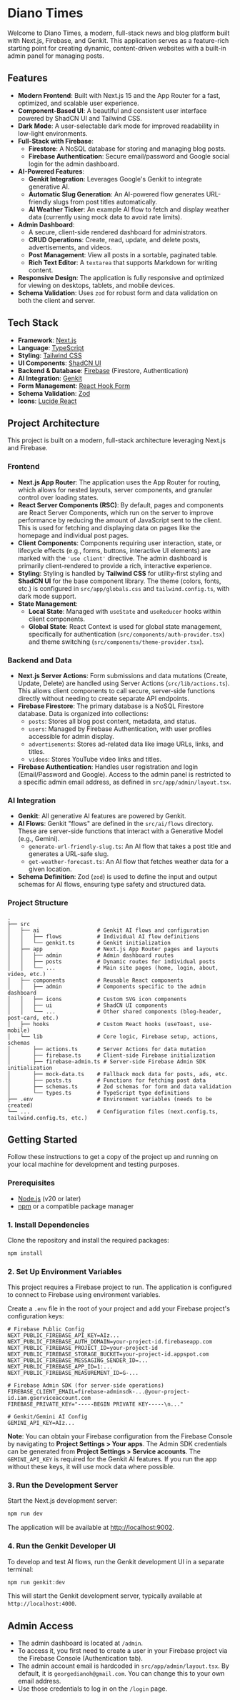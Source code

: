 # Diano Times

Welcome to Diano Times, a modern, full-stack news and blog platform built with Next.js, Firebase, and Genkit. This application serves as a feature-rich starting point for creating dynamic, content-driven websites with a built-in admin panel for managing posts.

## Features

- **Modern Frontend**: Built with Next.js 15 and the App Router for a fast, optimized, and scalable user experience.
- **Component-Based UI**: A beautiful and consistent user interface powered by ShadCN UI and Tailwind CSS.
- **Dark Mode**: A user-selectable dark mode for improved readability in low-light environments.
- **Full-Stack with Firebase**:
  - **Firestore**: A NoSQL database for storing and managing blog posts.
  - **Firebase Authentication**: Secure email/password and Google social login for the admin dashboard.
- **AI-Powered Features**:
  - **Genkit Integration**: Leverages Google's Genkit to integrate generative AI.
  - **Automatic Slug Generation**: An AI-powered flow generates URL-friendly slugs from post titles automatically.
  - **AI Weather Ticker**: An example AI flow to fetch and display weather data (currently using mock data to avoid rate limits).
- **Admin Dashboard**:
  - A secure, client-side rendered dashboard for administrators.
  - **CRUD Operations**: Create, read, update, and delete posts, advertisements, and videos.
  - **Post Management**: View all posts in a sortable, paginated table.
  - **Rich Text Editor**: A `textarea` that supports Markdown for writing content.
- **Responsive Design**: The application is fully responsive and optimized for viewing on desktops, tablets, and mobile devices.
- **Schema Validation**: Uses `zod` for robust form and data validation on both the client and server.

## Tech Stack

- **Framework**: [Next.js](https://nextjs.org/)
- **Language**: [TypeScript](https://www.typescriptlang.org/)
- **Styling**: [Tailwind CSS](https://tailwindcss.com/)
- **UI Components**: [ShadCN UI](https://ui.shadcn.com/)
- **Backend & Database**: [Firebase](https://firebase.google.com/) (Firestore, Authentication)
- **AI Integration**: [Genkit](https://firebase.google.com/docs/genkit)
- **Form Management**: [React Hook Form](https://react-hook-form.com/)
- **Schema Validation**: [Zod](https://zod.dev/)
- **Icons**: [Lucide React](https://lucide.dev/guide/packages/lucide-react)

## Project Architecture

This project is built on a modern, full-stack architecture leveraging Next.js and Firebase.

### Frontend
- **Next.js App Router**: The application uses the App Router for routing, which allows for nested layouts, server components, and granular control over loading states.
- **React Server Components (RSC)**: By default, pages and components are React Server Components, which run on the server to improve performance by reducing the amount of JavaScript sent to the client. This is used for fetching and displaying data on pages like the homepage and individual post pages.
- **Client Components**: Components requiring user interaction, state, or lifecycle effects (e.g., forms, buttons, interactive UI elements) are marked with the `'use client'` directive. The admin dashboard is primarily client-rendered to provide a rich, interactive experience.
- **Styling**: Styling is handled by **Tailwind CSS** for utility-first styling and **ShadCN UI** for the base component library. The theme (colors, fonts, etc.) is configured in `src/app/globals.css` and `tailwind.config.ts`, with dark mode support.
- **State Management**:
    - **Local State**: Managed with `useState` and `useReducer` hooks within client components.
    - **Global State**: React Context is used for global state management, specifically for authentication (`src/components/auth-provider.tsx`) and theme switching (`src/components/theme-provider.tsx`).

### Backend and Data
- **Next.js Server Actions**: Form submissions and data mutations (Create, Update, Delete) are handled using Server Actions (`src/lib/actions.ts`). This allows client components to call secure, server-side functions directly without needing to create separate API endpoints.
- **Firebase Firestore**: The primary database is a NoSQL Firestore database. Data is organized into collections:
    - `posts`: Stores all blog post content, metadata, and status.
    - `users`: Managed by Firebase Authentication, with user profiles accessible for admin display.
    - `advertisements`: Stores ad-related data like image URLs, links, and titles.
    - `videos`: Stores YouTube video links and titles.
- **Firebase Authentication**: Handles user registration and login (Email/Password and Google). Access to the admin panel is restricted to a specific admin email address, as defined in `src/app/admin/layout.tsx`.

### AI Integration
- **Genkit**: All generative AI features are powered by Genkit.
- **AI Flows**: Genkit "flows" are defined in the `src/ai/flows` directory. These are server-side functions that interact with a Generative Model (e.g., Gemini).
    - `generate-url-friendly-slug.ts`: An AI flow that takes a post title and generates a URL-safe slug.
    - `get-weather-forecast.ts`: An AI flow that fetches weather data for a given location.
- **Schema Definition**: Zod (`zod`) is used to define the input and output schemas for AI flows, ensuring type safety and structured data.

### Project Structure

```
.
├── src
│   ├── ai                  # Genkit AI flows and configuration
│   │   ├── flows           # Individual AI flow definitions
│   │   └── genkit.ts       # Genkit initialization
│   ├── app                 # Next.js App Router pages and layouts
│   │   ├── admin           # Admin dashboard routes
│   │   ├── posts           # Dynamic routes for individual posts
│   │   └── ...             # Main site pages (home, login, about, video, etc.)
│   ├── components          # Reusable React components
│   │   ├── admin           # Components specific to the admin dashboard
│   │   ├── icons           # Custom SVG icon components
│   │   ├── ui              # ShadCN UI components
│   │   └── ...             # Other shared components (blog-header, post-card, etc.)
│   ├── hooks               # Custom React hooks (useToast, use-mobile)
│   └── lib                 # Core logic, Firebase setup, actions, schemas
│       ├── actions.ts      # Server Actions for data mutation
│       ├── firebase.ts     # Client-side Firebase initialization
│       ├── firebase-admin.ts # Server-side Firebase Admin SDK initialization
│       ├── mock-data.ts    # Fallback mock data for posts, ads, etc.
│       ├── posts.ts        # Functions for fetching post data
│       ├── schemas.ts      # Zod schemas for form and data validation
│       └── types.ts        # TypeScript type definitions
├── .env                    # Environment variables (needs to be created)
└── ...                     # Configuration files (next.config.ts, tailwind.config.ts, etc.)
```

## Getting Started

Follow these instructions to get a copy of the project up and running on your local machine for development and testing purposes.

### Prerequisites

- [Node.js](https://nodejs.org/en/) (v20 or later)
- [npm](https://www.npmjs.com/) or a compatible package manager

### 1. Install Dependencies

Clone the repository and install the required packages:

```bash
npm install
```

### 2. Set Up Environment Variables

This project requires a Firebase project to run. The application is configured to connect to Firebase using environment variables.

Create a `.env` file in the root of your project and add your Firebase project's configuration keys:

```
# Firebase Public Config
NEXT_PUBLIC_FIREBASE_API_KEY=AIz...
NEXT_PUBLIC_FIREBASE_AUTH_DOMAIN=your-project-id.firebaseapp.com
NEXT_PUBLIC_FIREBASE_PROJECT_ID=your-project-id
NEXT_PUBLIC_FIREBASE_STORAGE_BUCKET=your-project-id.appspot.com
NEXT_PUBLIC_FIREBASE_MESSAGING_SENDER_ID=...
NEXT_PUBLIC_FIREBASE_APP_ID=1:...
NEXT_PUBLIC_FIREBASE_MEASUREMENT_ID=G-...

# Firebase Admin SDK (for server-side operations)
FIREBASE_CLIENT_EMAIL=firebase-adminsdk-...@your-project-id.iam.gserviceaccount.com
FIREBASE_PRIVATE_KEY="-----BEGIN PRIVATE KEY-----\n..."

# Genkit/Gemini AI Config
GEMINI_API_KEY=AIz...
```

**Note**: You can obtain your Firebase configuration from the Firebase Console by navigating to **Project Settings > Your apps**. The Admin SDK credentials can be generated from **Project Settings > Service accounts**. The `GEMINI_API_KEY` is required for the Genkit AI features. If you run the app without these keys, it will use mock data where possible.

### 3. Run the Development Server

Start the Next.js development server:

```bash
npm run dev
```

The application will be available at [http://localhost:9002](http://localhost:9002).

### 4. Run the Genkit Developer UI

To develop and test AI flows, run the Genkit development UI in a separate terminal:

```bash
npm run genkit:dev
```

This will start the Genkit development server, typically available at `http://localhost:4000`.

## Admin Access

- The admin dashboard is located at `/admin`.
- To access it, you first need to create a user in your Firebase project via the Firebase Console (Authentication tab).
- The admin account email is hardcoded in `src/app/admin/layout.tsx`. By default, it is `georgedianoh@gmail.com`. You can change this to your own email address.
- Use those credentials to log in on the `/login` page.
